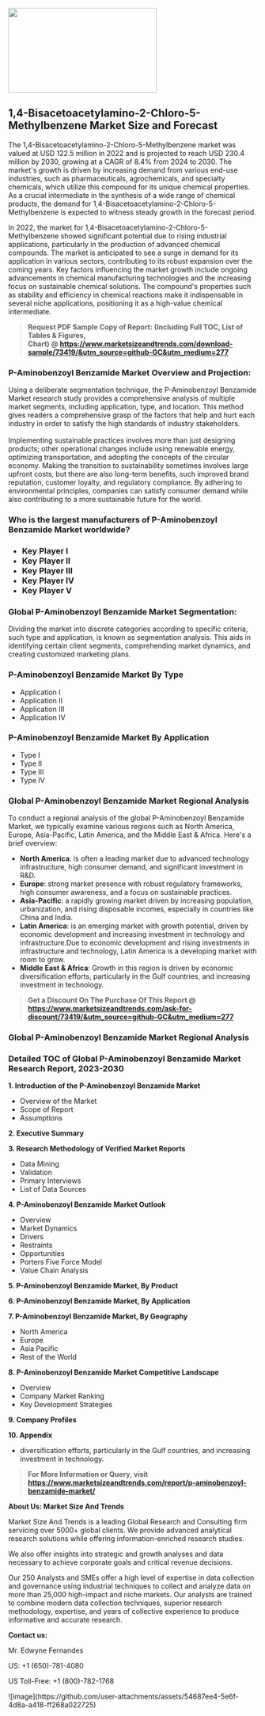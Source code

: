 <p><img class="alignnone size-medium wp-image-20088" src="https://ffe5etoiles.com/wp-content/uploads/2024/12/MST1-300x171.png" alt="" width="300" height="171" /></p><h2>1,4-Bisacetoacetylamino-2-Chloro-5-Methylbenzene Market Size and Forecast</h2><p>The 1,4-Bisacetoacetylamino-2-Chloro-5-Methylbenzene market was valued at USD 122.5 million in 2022 and is projected to reach USD 230.4 million by 2030, growing at a CAGR of 8.4% from 2024 to 2030. The market's growth is driven by increasing demand from various end-use industries, such as pharmaceuticals, agrochemicals, and specialty chemicals, which utilize this compound for its unique chemical properties. As a crucial intermediate in the synthesis of a wide range of chemical products, the demand for 1,4-Bisacetoacetylamino-2-Chloro-5-Methylbenzene is expected to witness steady growth in the forecast period.</p><p>In 2022, the market for 1,4-Bisacetoacetylamino-2-Chloro-5-Methylbenzene showed significant potential due to rising industrial applications, particularly in the production of advanced chemical compounds. The market is anticipated to see a surge in demand for its application in various sectors, contributing to its robust expansion over the coming years. Key factors influencing the market growth include ongoing advancements in chemical manufacturing technologies and the increasing focus on sustainable chemical solutions. The compound's properties such as stability and efficiency in chemical reactions make it indispensable in several niche applications, positioning it as a high-value chemical intermediate.</p></p><blockquote id="" class=""><strong>Request PDF Sample Copy of Report: (Including Full TOC, List of Tables &amp; Figures, Chart)&nbsp;@&nbsp;<strong><a href="https://www.marketsizeandtrends.com/download-sample/73419/&utm_source=github-GC&utm_medium=277" target="_blank">https://www.marketsizeandtrends.com/download-sample/73419/&utm_source=github-GC&utm_medium=277</a></strong></strong></blockquote><h3 id="" class="">P-Aminobenzoyl Benzamide Market&nbsp;Overview and Projection:</h3><p id="" class="">Using a deliberate segmentation technique, the P-Aminobenzoyl Benzamide Market research study provides a comprehensive analysis of multiple market segments, including application, type, and location. This method gives readers a comprehensive grasp of the factors that help and hurt each industry in order to satisfy the high standards of industry stakeholders. <br /> <br />Implementing sustainable practices involves more than just designing products; other operational changes include using renewable energy, optimizing transportation, and adopting the concepts of the circular economy. Making the transition to sustainability sometimes involves large upfront costs, but there are also long-term benefits, such improved brand reputation, customer loyalty, and regulatory compliance. By adhering to environmental principles, companies can satisfy consumer demand while also contributing to a more sustainable future for the world.</p><h3 id="" class="">Who is the largest manufacturers of&nbsp;P-Aminobenzoyl Benzamide Market worldwide?</h3><h3 class=""><p><ul><li>Key Player I </li><li> Key Player II </li><li> Key Player III </li><li> Key Player IV </li><li> Key Player V</li></ul></p></h3><h3 id="" class="">Global&nbsp;P-Aminobenzoyl Benzamide Market Segmentation:</h3><p id="" class="">Dividing the market into discrete categories according to specific criteria, such type and application, is known as segmentation analysis. This aids in identifying certain client segments, comprehending market dynamics, and creating customized marketing plans.</p><h3 id="" class="">P-Aminobenzoyl Benzamide Market&nbsp;By Type</h3><p><p><ul><li>Application I</li><li> Application II</li><li> Application III</li><li> Application IV</p></li></ul></p></p><h3 id="" class="">P-Aminobenzoyl Benzamide Market&nbsp;By Application</h3><p class=""><p><ul><li>Type I</li><li> Type II</li><li> Type III</li><li> Type IV</li></ul></p></p><h3 id="" class="">Global P-Aminobenzoyl Benzamide Market Regional Analysis</h3><p id="" class="">To conduct a regional analysis of the global P-Aminobenzoyl Benzamide Market, we typically examine various regions such as North America, Europe, Asia-Pacific, Latin America, and the Middle East &amp; Africa. Here's a brief overview:</p><ul><li><strong>North America</strong>: is often a leading market due to advanced technology infrastructure, high consumer demand, and significant investment in R&amp;D.</li><li><strong>Europe</strong>: strong market presence with robust regulatory frameworks, high consumer awareness, and a focus on sustainable practices.</li><li><strong>Asia-Pacific</strong>: a rapidly growing market driven by increasing population, urbanization, and rising disposable incomes, especially in countries like China and India.</li><li><strong>Latin America</strong>: is an emerging market with growth potential, driven by economic development and increasing investment in technology and infrastructure.Due to economic development and rising investments in infrastructure and technology, Latin America is a developing market with room to grow.</li><li><strong>Middle East &amp; Africa</strong>: Growth in this region is driven by economic diversification efforts, particularly in the Gulf countries, and increasing investment in technology.</li></ul><blockquote id="" class=""><strong>Get a Discount On The Purchase Of This Report @ <strong><a href="https://www.marketsizeandtrends.com/ask-for-discount/73419/&utm_source=github-GC&utm_medium=277" target="_blank">https://www.marketsizeandtrends.com/ask-for-discount/73419/&utm_source=github-GC&utm_medium=277</a></strong></strong></blockquote><h3 id="" class="">Global P-Aminobenzoyl Benzamide Market Regional Analysis</h3><h3 id="" class="">Detailed TOC of Global P-Aminobenzoyl Benzamide Market Research Report, 2023-2030</h3><p id="" class=""><strong>1. Introduction of the P-Aminobenzoyl Benzamide Market</strong></p><ul><li>Overview of the Market</li><li>Scope of Report</li><li>Assumptions</li></ul><p id="" class=""><strong>2. Executive Summary</strong></p><p id="" class=""><strong>3. Research Methodology of Verified Market Reports</strong></p><ul><li>Data Mining</li><li>Validation</li><li>Primary Interviews</li><li>List of Data Sources</li></ul><p id="" class=""><strong>4. P-Aminobenzoyl Benzamide Market Outlook</strong></p><ul><li>Overview</li><li>Market Dynamics</li><li>Drivers</li><li>Restraints</li><li>Opportunities</li><li>Porters Five Force Model</li><li>Value Chain Analysis</li></ul><p id="" class=""><strong>5. P-Aminobenzoyl Benzamide Market, By Product</strong></p><p id="" class=""><strong>6. P-Aminobenzoyl Benzamide Market, By Application</strong></p><p id="" class=""><strong>7. P-Aminobenzoyl Benzamide Market, By Geography</strong></p><ul><li>North America</li><li>Europe</li><li>Asia Pacific</li><li>Rest of the World</li></ul><p id="" class=""><strong>8. P-Aminobenzoyl Benzamide Market Competitive Landscape</strong></p><ul><li>Overview</li><li>Company Market Ranking</li><li>Key Development Strategies</li></ul><p id="" class=""><strong>9. Company Profiles</strong></p><p id="" class=""><strong>10. Appendix</strong></p><ul><li>diversification efforts, particularly in the Gulf countries, and increasing investment in technology.</li></ul><blockquote id="" class=""><strong>For More Information or Query, visit <strong><strong><a href="https://www.marketsizeandtrends.com/report/p-aminobenzoyl-benzamide-market/" target="_blank">https://www.marketsizeandtrends.com/report/p-aminobenzoyl-benzamide-market/</a></strong></strong></strong></blockquote><p id="" class=""><strong>About Us: Market Size And Trends</strong></p><p id="" class="">Market Size And Trends is a leading Global Research and Consulting firm servicing over 5000+ global clients. We provide advanced analytical research solutions while offering information-enriched research studies.</p><p id="" class="">We also offer insights into strategic and growth analyses and data necessary to achieve corporate goals and critical revenue decisions.</p><p id="" class="">Our 250 Analysts and SMEs offer a high level of expertise in data collection and governance using industrial techniques to collect and analyze data on more than 25,000 high-impact and niche markets. Our analysts are trained to combine modern data collection techniques, superior research methodology, expertise, and years of collective experience to produce informative and accurate research.</p><p id="" class=""><strong>Contact us:</strong></p><p id="" class="">Mr. Edwyne Fernandes</p><p id="" class="">US: +1 (650)-781-4080</p><p id="" class="">US Toll-Free: +1 (800)-782-1768</p>
![image](https://github.com/user-attachments/assets/54687ee4-5e6f-4d8a-a418-ff268a022725)
